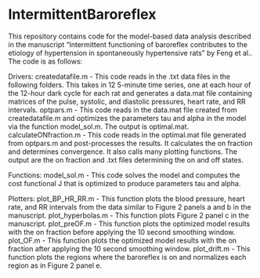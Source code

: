 # IntermittentBaroreflex
This repository contains code for the model-based data analysis described in the manuscript “Intermittent functioning of baroreflex contributes to the etiology of hypertension in spontaneously hypertensive rats” by Feng et al.. The code is as follows: 

Drivers: 
createdatafile.m - This code reads in the .txt data files in the following folders. This takes in 12 5-minute time series, one at each hour of the 12-hour dark cycle for each rat and generates a data.mat file containing matrices of the pulse, systolic, and diastolic pressures, heart rate, and RR intervals. 
optpars.m - This code reads in the data.mat file created from createdatafile.m and optimizes the parameters tau and alpha in the model via the function model_sol.m. The output is optimal.mat.
calculateONfraction.m - This code reads in the optimal.mat file generated from optpars.m and post-processes the results. It calculates the on fraction and determines convergence. It also calls many plotting functions. The output are the on fraction and .txt files determining the on and off states. 

Functions: 
model_sol.m - This code solves the model and computes the cost functional J that is optimized to produce parameters tau and alpha. 

Plotters: 
plot_BP_HR_RR.m - This function plots the blood pressure, heart rate, and RR intervals from the data similar to Figure 2 panels a and b in the manuscript. 
plot_hyperbolas.m - This function plots Figure 2 panel c in the manuscript.
plot_preOF.m - This function plots the optimized model results with the on fraction before applying the 10 second smoothing window. 
plot_OF.m - This function plots the optimized model results with the on fraction after applying the 10 second smoothing window. 
plot_drift.m - This function plots the regions where the baroreflex is on and normalizes each region as in Figure 2 panel e. 

